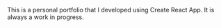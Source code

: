 This is a personal portfolio that I developed using Create React App. It is always a work in progress.